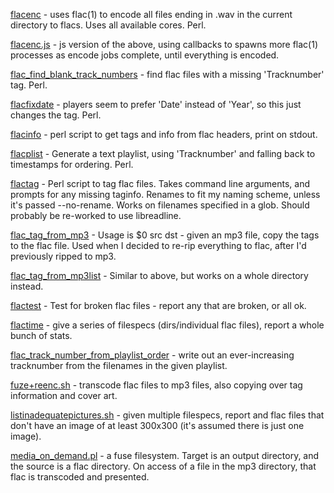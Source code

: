 [flacenc](flacenc) - uses flac(1) to encode all files ending in .wav in the current directory to flacs. Uses all available cores. Perl.

[flacenc.js](flacenc.js) - js version of the above, using callbacks to spawns more flac(1) processes as encode jobs complete, until everything is encoded.

[flac_find_blank_track_numbers](flac_find_blank_track_numbers) - find flac files with a missing 'Tracknumber' tag. Perl.

[flacfixdate](flacfixdate) - players seem to prefer 'Date' instead of 'Year', so this just changes the tag. Perl.

[flacinfo](flacinfo) - perl script to get tags and info from flac headers, print on stdout.

[flacplist](flacplist) - Generate a text playlist, using 'Tracknumber' and falling back to timestamps for ordering. Perl.

[flactag](flactag) - Perl script to tag flac files. Takes command line arguments, and prompts for any missing taginfo. Renames to fit my naming scheme, unless it's passed --no-rename. Works on filenames specified in a glob. Should probably be re-worked to use libreadline.

[flac_tag_from_mp3](flac_tag_from_mp3) - Usage is $0 src dst - given an mp3 file, copy the tags to the flac file. Used when I decided to re-rip everything to flac, after I'd previously ripped to mp3.

[flac_tag_from_mp3list](flac_tag_from_mp3list) - Similar to above, but works on a whole directory instead.

[flactest](flactest) - Test for broken flac files - report any that are broken, or all ok.

[flactime](flactime) - give a series of filespecs (dirs/individual flac files), report a whole bunch of stats.

[flac_track_number_from_playlist_order](flac_track_number_from_playlist_order) - write out an ever-increasing tracknumber from the filenames in the given playlist.

[fuze+reenc.sh](fuze+reenc.sh) - transcode flac files to mp3 files, also copying over tag information and cover art.

[listinadequatepictures.sh](listinadequatepictures.sh) - given multiple filespecs, report and flac files that don't have an image of at least 300x300 (it's assumed there is just one image).

[media_on_demand.pl](media_on_demand.pl) - a fuse filesystem. Target is an output directory, and the source is a flac directory. On access of a file in the mp3 directory, that flac is transcoded and presented.
